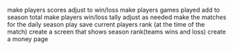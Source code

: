 
make players scores adjust to win/loss
make players games played add to season total
make players win/loss tally adjust as needed
make the matches for the daily season play save current players rank (at the time of the match)
create a screen that shows season rank(teams wins and loss)
create a money page
